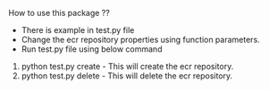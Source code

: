 How to use this package ??
* There is example in test.py file
* Change the ecr repository properties using function parameters.
* Run test.py file using below command

1. python test.py create - This will create the ecr repository.
2. python test.py delete - This will delete the ecr repository. 
